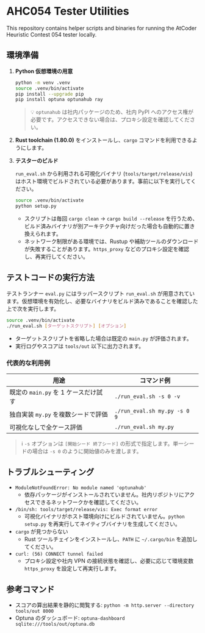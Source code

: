 # AHC054 Tester Utilities

This repository contains helper scripts and binaries for running the AtCoder Heuristic Contest 054 tester locally.

## 環境準備

1. **Python 仮想環境の用意**

   ```bash
   python -m venv .venv
   source .venv/bin/activate
   pip install --upgrade pip
   pip install optuna optunahub ray
   ```

   > 💡 `optunahub` は社内パッケージのため、社内 PyPI へのアクセス権が必要です。アクセスできない場合は、プロキシ設定を確認してください。

2. **Rust toolchain (1.80.0)** をインストールし、`cargo` コマンドを利用できるようにします。

3. **テスターのビルド**

   `run_eval.sh` から利用される可視化バイナリ (`tools/target/release/vis`) はホスト環境でビルドされている必要があります。事前に以下を実行してください。

   ```bash
   source .venv/bin/activate
   python setup.py
   ```

   - スクリプトは毎回 `cargo clean` → `cargo build --release` を行うため、ビルド済みバイナリが別アーキテクチャ向けだった場合も自動的に置き換えられます。
   - ネットワーク制限がある環境では、Rustup や補助ツールのダウンロードが失敗することがあります。`https_proxy` などのプロキシ設定を確認し、再実行してください。

## テストコードの実行方法

テストランナー `eval.py` にはラッパースクリプト `run_eval.sh` が用意されています。仮想環境を有効化し、必要なバイナリをビルド済みであることを確認した上で次を実行します。

```bash
source .venv/bin/activate
./run_eval.sh [ターゲットスクリプト] [オプション]
```

- ターゲットスクリプトを省略した場合は既定の `main.py` が評価されます。
- 実行ログやスコアは `tools/out` 以下に出力されます。

### 代表的な利用例

| 用途 | コマンド例 |
| --- | --- |
| 既定の `main.py` を 1 ケースだけ試す | `./run_eval.sh -s 0 -v` |
| 独自実装 `my.py` を複数シードで評価 | `./run_eval.sh my.py -s 0 9` |
| 可視化なしで全ケース評価 | `./run_eval.sh my.py` |

> ℹ️ `-s` オプションは `[開始シード 終了シード]` の形式で指定します。単一シードの場合は `-s 0` のように開始値のみを渡します。

## トラブルシューティング

- `ModuleNotFoundError: No module named 'optunahub'`
  - 依存パッケージがインストールされていません。社内リポジトリにアクセスできるネットワークかを確認してください。
- `/bin/sh: tools/target/release/vis: Exec format error`
  - 可視化バイナリがホスト環境向けにビルドされていません。`python setup.py` を再実行してネイティブバイナリを生成してください。
- `cargo` が見つからない
  - Rust ツールチェインをインストールし、`PATH` に `~/.cargo/bin` を追加してください。
- `curl: (56) CONNECT tunnel failed`
  - プロキシ設定や社内 VPN の接続状態を確認し、必要に応じて環境変数 `https_proxy` を設定して再実行します。

## 参考コマンド

- スコアの算出結果を静的に閲覧する: `python -m http.server --directory tools/out 8000`
- Optuna のダッシュボード: `optuna-dashboard sqlite:///tools/out/optuna.db`

